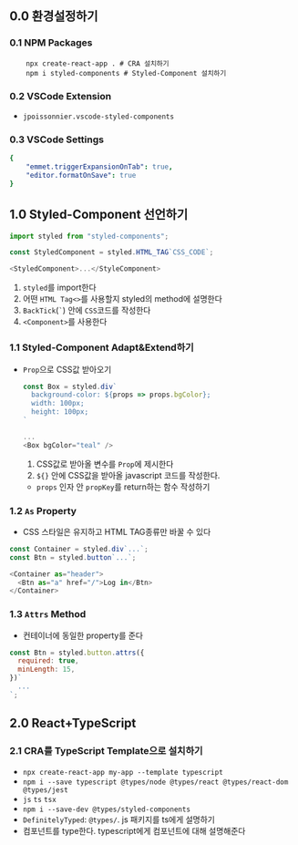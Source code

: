 ## 0.0 환경설정하기
### 0.1 NPM Packages
```shell
    npx create-react-app . # CRA 설치하기
    npm i styled-components # Styled-Component 설치하기
```
### 0.2 VSCode Extension
- `jpoissonnier.vscode-styled-components`
### 0.3 VSCode Settings
```yaml
{
    "emmet.triggerExpansionOnTab": true,
    "editor.formatOnSave": true
}
```

## 1.0 Styled-Component 선언하기
  ```javascript
  import styled from "styled-components";

  const StyledComponent = styled.HTML_TAG`CSS_CODE`;
  
  <StyledComponent>...</StyleComponent>
  ```
  1. `styled`를 import한다
  2. 어떤 `HTML Tag<>`를 사용할지 styled의 method에 설명한다
  3. `BackTick`(`` ` ``) 안에 `CSS`코드를 작성한다
  4. `<Component>`를 사용한다

### 1.1 Styled-Component Adapt&Extend하기
- `Prop`으로 CSS값 받아오기
  ```javascript
  const Box = styled.div`
    background-color: ${props => props.bgColor};
    width: 100px;
    height: 100px;
  `

  ...
  <Box bgColor="teal" />
  ```
  1. CSS값로 받아올 변수를 `Prop`에 제시한다
  2. `${}` 안에 CSS값을 받아올 javascript 코드를 작성한다.
    - `props` 인자 안 `propKey`를 return하는 함수 작성하기

### 1.2 `As` Property
- CSS 스타일은 유지하고 HTML TAG종류만 바꿀 수 있다
```javascript
const Container = styled.div`...`;
const Btn = styled.button`...`;

<Container as="header">
  <Btn as="a" href="/">Log in</Btn>
</Container>
```

### 1.3 `Attrs` Method
- 컨테이너에 동일한 property를 준다
```javascript
const Btn = styled.button.attrs({
  required: true,
  minLength: 15,
})`
  ...
`;
```

## 2.0 React+TypeScript
### 2.1 CRA를 TypeScript Template으로 설치하기
- `npx create-react-app my-app --template typescript`
- `npm i --save typescript @types/node @types/react @types/react-dom @types/jest`
- `js` `ts` `tsx`
- `npm i --save-dev @types/styled-components`
- `DefinitelyTyped`: `@types/`. js 패키지를 ts에게 설명하기
- 컴포넌트를 type한다. typescript에게 컴포넌트에 대해 설명해준다